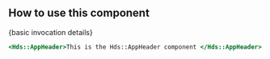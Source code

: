 ## How to use this component

<!-- use the same heading order from Guidelines -->
{basic invocation details}

<!-- This below is just an example of invocation, to get started -->
```handlebars
<Hds::AppHeader>This is the Hds::AppHeader component </Hds::AppHeader>
```
